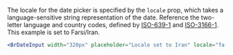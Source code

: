 The locale for the date picker is specified by the `locale` prop, which takes a language-sensitive string representation of the date. Reference the two-letter language and country codes, defined by [ISO-639-1](https://en.wikipedia.org/wiki/List_of_ISO_639_language_codes) and [ISO-3166-1](https://en.wikipedia.org/wiki/ISO_3166-1). This example is set to Farsi/Iran.

```jsx live
<BrDateInput width="320px" placeholder="Locale set to Iran" locale="fa-IR"></BrDateInput>
```
